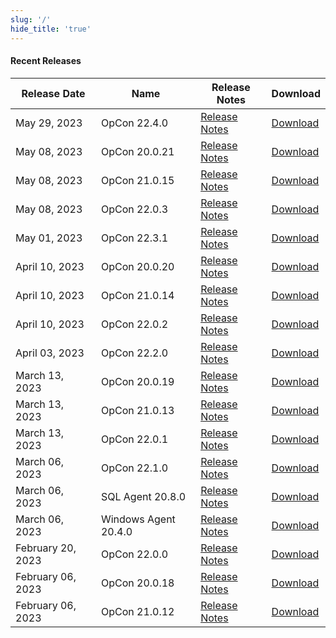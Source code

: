 ```yaml
---
slug: '/'
hide_title: 'true'
---
```


#### Recent Releases


| Release Date | Name | Release Notes | Download |
| ------------ | ---- | ------------- | -------- |
| May 29, 2023 | OpCon 22.4.0 | [Release Notes](https://help.smatechnologies.com/opcon/core/release-notes/#opcon-2240) | [Download](https://files.smatechnologies.com/files/OpCon%20Releases/OpCon/22.4.0) |
| May 08, 2023 | OpCon 20.0.21 | [Release Notes](https://help.smatechnologies.com/opcon/core/v20.0/index.htm#Files/Release%20Notes/OpCon/OpCon%20Notes.htm#Version20.0.21) | [Download](https://files.smatechnologies.com/files/OpCon%20Releases/OpCon/20.0.21) |
| May 08, 2023 | OpCon 21.0.15 | [Release Notes](https://help.smatechnologies.com/opcon/core/v21.0/release-notes/#opcon-21015) | [Download](https://files.smatechnologies.com/files/OpCon%20Releases/OpCon/21.0.15) |
| May 08, 2023 | OpCon 22.0.3 | [Release Notes](https://help.smatechnologies.com/opcon/core/v22.0/release-notes/#opcon-2203) | [Download](https://files.smatechnologies.com/files/OpCon%20Releases/OpCon/22.0.3) |
| May 01, 2023 | OpCon 22.3.1 | [Release Notes](https://help.smatechnologies.com/opcon/core/release-notes/#opcon-2231) | [Download](https://files.smatechnologies.com/files/OpCon%20Releases/OpCon/22.3.1) |
| April 10, 2023 | OpCon 20.0.20 | [Release Notes](https://help.smatechnologies.com/opcon/core/v20.0/index.htm#Files/Release%20Notes/OpCon/OpCon%20Notes.htm#Version20.0.20) | [Download](https://files.smatechnologies.com/files/OpCon%20Releases/OpCon/20.0.20) |
| April 10, 2023 | OpCon 21.0.14 | [Release Notes](https://help.smatechnologies.com/opcon/core/v21.0/release-notes/#opcon-21014) | [Download](https://files.smatechnologies.com/files/OpCon%20Releases/OpCon/21.0.14) |
| April 10, 2023 | OpCon 22.0.2 | [Release Notes](https://help.smatechnologies.com/opcon/core/v22.0/release-notes/#opcon-2202) | [Download](https://files.smatechnologies.com/files/OpCon%20Releases/OpCon/22.0.2) |
| April 03, 2023 | OpCon 22.2.0 | [Release Notes](https://help.smatechnologies.com/opcon/core/release-notes/#opcon-2220) | [Download](https://files.smatechnologies.com/files/OpCon%20Releases/OpCon/22.2.0) |
| March 13, 2023 | OpCon 20.0.19 | [Release Notes](https://help.smatechnologies.com/opcon/core/v20.0/index.htm#Files/Release%20Notes/OpCon/OpCon%20Notes.htm#Version20.0.19) | [Download](https://files.smatechnologies.com/files/OpCon%20Releases/OpCon/20.0.19) | 
| March 13, 2023 | OpCon 21.0.13 | [Release Notes](https://help.smatechnologies.com/opcon/core/v21.0/release-notes/#opcon-21013) | [Download](https://files.smatechnologies.com/files/OpCon%20Releases/OpCon/21.0.13) |
| March 13, 2023 | OpCon 22.0.1 | [Release Notes](https://help.smatechnologies.com/opcon/core/v22.0/release-notes/#opcon-2201) | [Download](https://files.smatechnologies.com/files/OpCon%20Releases/OpCon/22.0.1) |
| March 06, 2023 | OpCon 22.1.0 | [Release Notes](https://help.smatechnologies.com/opcon/core/release-notes/#opcon-2210) | [Download](https://files.smatechnologies.com/files/OpCon%20Releases/OpCon/22.1.0) |
| March 06, 2023 | SQL Agent 20.8.0 | [Release Notes](https://help.smatechnologies.com/opcon/agents/sql/release-notes/#sql-agent-2080) | [Download](https://files.smatechnologies.com/files/OpCon%20Releases/Agents/SQL/20.8.0) |
| March 06, 2023 | Windows Agent 20.4.0 | [Release Notes](https://help.smatechnologies.com/opcon/agents/windows/release-notes/#windows-agent-2040) | [Download](https://files.smatechnologies.com/files/OpCon%20Releases/Agents/Windows/20.4.0) |
| February 20, 2023 | OpCon 22.0.0 | [Release Notes](https://help.smatechnologies.com/opcon/core/v22.0/release-notes/#opcon-2200) | [Download](https://files.smatechnologies.com/files/OpCon%20Releases/OpCon/22.0.0) |
| February 06, 2023 | OpCon 20.0.18 | [Release Notes](https://help.smatechnologies.com/opcon/core/v20.0/index.htm#Files/Release%20Notes/OpCon/OpCon%20Notes.htm#Version20.0.18) | [Download](https://files.smatechnologies.com/files/OpCon%20Releases/OpCon/20.0.18) |
| February 06, 2023 | OpCon 21.0.12 | [Release Notes](https://help.smatechnologies.com/opcon/core/v21.0/release-notes/#opcon-21012) | [Download](https://files.smatechnologies.com/files/OpCon%20Releases/OpCon/21.0.12) |
